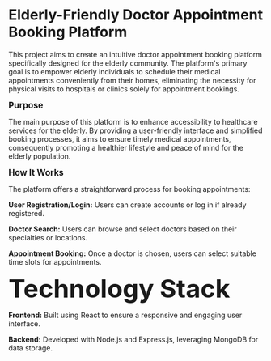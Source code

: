 # **Elderly-Friendly Doctor Appointment Booking Platform**


This project aims to create an intuitive doctor appointment booking platform specifically designed for the elderly community. The platform's primary goal is to empower elderly individuals to schedule their medical appointments conveniently from their homes, eliminating the necessity for physical visits to hospitals or clinics solely for appointment bookings.

<span style="font-size: larger;">**Purpose**</span>

The main purpose of this platform is to enhance accessibility to healthcare services for the elderly. By providing a user-friendly interface and simplified booking processes, it aims to ensure timely medical appointments, consequently promoting a healthier lifestyle and peace of mind for the elderly population.

<span style="font-size: larger;">**How It Works**</span>

The platform offers a straightforward process for booking appointments:

**User Registration/Login:** Users can create accounts or log in if already registered.

**Doctor Search:** Users can browse and select doctors based on their specialties or locations.

**Appointment Booking:** Once a doctor is chosen, users can select suitable time slots for appointments.

<span style="font-size: 50px;">**Technology Stack**</span>

**Frontend:** Built using React to ensure a responsive and engaging user interface.

**Backend:** Developed with Node.js and Express.js, leveraging MongoDB for data storage.
